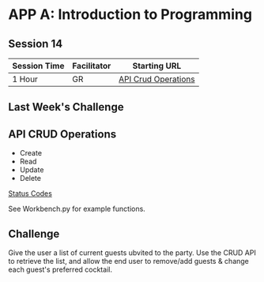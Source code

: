 # APP A: Introduction to Programming
## Session 14

|Session Time|Facilitator|Starting URL                                                               |
|------------|-----------|---------------------------------------------------------------------------|
|1 Hour      |GR         |[API Crud Operations](https://crudcrud.com/) |

## Last Week's Challenge

## API CRUD Operations
- Create
- Read
- Update
- Delete


[Status Codes](https://www.restapitutorial.com/httpstatuscodes.html)

See Workbench.py for example functions.


## Challenge
Give the user a list of current guests ubvited to the party.
Use the CRUD API to retrieve the list, and allow the end user to remove/add guests & change each guest's preferred cocktail.
